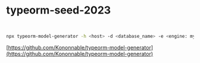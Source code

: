 # typeorm-seed-2023
```sh


npx typeorm-model-generator -h <host> -d <database_name> -e <engine: mysql|postgres> -u <username> -x <password> --ssl


```


[https://github.com/Kononnable/typeorm-model-generator](https://github.com/Kononnable/typeorm-model-generator)
